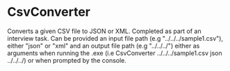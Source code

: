 # CsvConverter
Converts a given CSV file to JSON or XML. Completed as part of an interview task. Can be provided an input file path (e.g "../../../sample1.csv"), either "json" or "xml" and an output file path (e.g "../../../") either as arguments when running the .exe (i.e CsvConverter ../../../sample1.csv json ../../../) or when prompted by the console.
